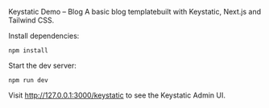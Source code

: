 Keystatic Demo – Blog
A basic blog templatebuilt with Keystatic, Next.js and Tailwind CSS.

Install dependencies:
```
npm install
```
Start the dev server:
```
npm run dev
```
Visit http://127.0.0.1:3000/keystatic to see the Keystatic Admin UI.
